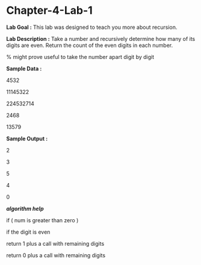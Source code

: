 # Chapter-4-Lab-1

**Lab Goal :** This lab was designed to teach you more about recursion.  

 

**Lab Description :** Take a number and recursively determine how many of its digits are even. Return the count of the even digits in each number. 

% might prove useful to take the number apart digit by digit

**Sample Data :**

4532

11145322

224532714 

2468 

13579 

**Sample Output :**

2

3

5

4

0

**_algorithm     help_**

if ( num is greater than zero )

if the digit is even

return     1 plus a call with remaining digits

return 0 plus a call with remaining     digits
